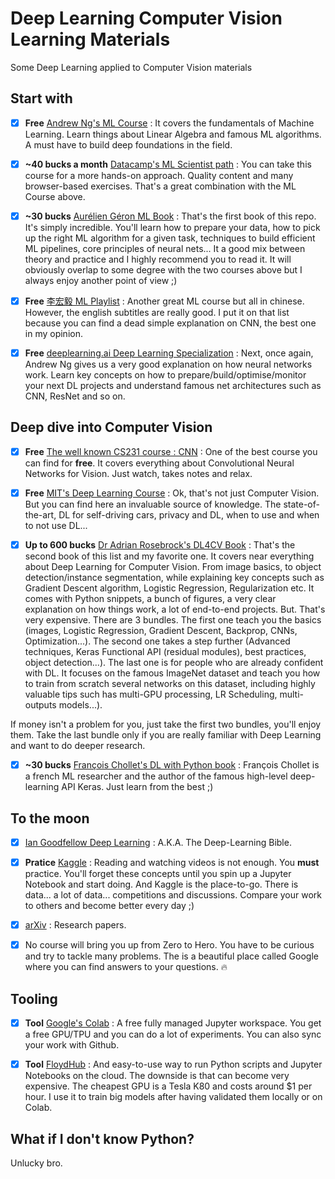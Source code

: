 # Deep Learning Computer Vision Learning Materials
Some Deep Learning applied to Computer Vision materials

## Start with
- [x] **Free** [Andrew Ng's ML Course](https://www.coursera.org/learn/machine-learning) : It covers the fundamentals of Machine Learning. Learn things about Linear Algebra and famous ML algorithms. A must have to build deep foundations in the field.

- [x] **~40 bucks a month** [Datacamp's ML Scientist path](https://www.datacamp.com/tracks/machine-learning-scientist-with-python) : You can take this course for a more hands-on approach. Quality content and many browser-based exercises. That's a great combination with the ML Course above.

- [x] **~30 bucks** [Aurélien Géron ML Book](https://www.amazon.fr/dp/B07XGF2G87) : That's the first book of this repo. It's simply incredible. You'll learn how to prepare your data, how to pick up the right ML algorithm for a given task, techniques to build efficient ML pipelines, core principles of neural nets... It a good mix between theory and practice and I highly recommend you to read it. It will obviously overlap to some degree with the two courses above but I always enjoy another point of view ;)

- [x] **Free** [李宏毅 ML Playlist](https://www.youtube.com/watch?v=CXgbekl66jc&list=PLJV_el3uVTsPy9oCRY30oBPNLCo89yu49) : Another great ML course but all in chinese. However, the english subtitles are really good. I put it on that list because you can find a dead simple explanation on CNN, the best one in my opinion.

- [x] **Free** [deeplearning.ai Deep Learning Specialization](https://www.coursera.org/specializations/deep-learning) : Next, once again, Andrew Ng gives us a very good explanation on how neural networks work. Learn key concepts on how to prepare/build/optimise/monitor your next DL projects and understand famous net architectures such as CNN, ResNet and so on.

## Deep dive into Computer Vision

- [x] **Free** [The well known CS231 course : CNN](http://cs231n.stanford.edu/) : One of the best course you can find for **free**. It covers everything about Convolutional Neural Networks for Vision. Just watch, takes notes and relax.

- [x] **Free** [MIT's Deep Learning Course](https://deeplearning.mit.edu/) : Ok, that's not just Computer Vision. But you can find here an invaluable source of knowledge. The state-of-the-art, DL for self-driving cars, privacy and DL, when to use and when to not use DL... 

- [x] **Up to 600 bucks** [Dr Adrian Rosebrock's DL4CV Book](https://www.pyimagesearch.com/deep-learning-computer-vision-python-book/) : That's the second book of this list and my favorite one. It covers near everything about Deep Learning for Computer Vision. From image basics, to object detection/instance segmentation, while explaining key concepts such as Gradient Descent algorithm, Logistic Regression, Regularization etc. It comes with Python snippets, a bunch of figures, a very clear explanation on how things work, a lot of end-to-end projects. But. That's very expensive. There are 3 bundles. The first one teach you the basics (images, Logistic Regression, Gradient Descent, Backprop, CNNs, Optimization...). The second one takes a step further (Advanced techniques, Keras Functional API (residual modules), best practices, object detection...). The last one is for people who are already confident with DL. It focuses on the famous ImageNet dataset and teach you how to train from scratch several networks on this dataset, including highly valuable tips such has multi-GPU processing, LR Scheduling, multi-outputs models...). 

If money isn't a problem for you, just take the first two bundles, you'll enjoy them. Take the last bundle only if you are really familiar with Deep Learning and want to do deeper research.

- [x] **~30 bucks** [François Chollet's DL with Python book](https://www.manning.com/books/deep-learning-with-python) : François Chollet is a french ML researcher and the author of the famous high-level deep-learning API Keras. Just learn from the best ;)

## To the moon

- [x] [Ian Goodfellow Deep Learning](https://www.deeplearningbook.org/) : A.K.A. The Deep-Learning Bible.

- [x] **Pratice** [Kaggle](https://www.kaggle.com/) : Reading and watching videos is not enough. You **must** practice. You'll forget these concepts until you spin up a Jupyter Notebook and start doing. And Kaggle is the place-to-go. There is data... a lot of data... competitions and discussions. Compare your work to others and become better every day ;)

- [x] [arXiv](https://arxiv.org/) : Research papers.

- [x] No course will bring you up from Zero to Hero. You have to be curious and try to tackle many problems. The is a beautiful place called Google where you can find answers to your questions. :fire:

## Tooling

- [x] **Tool** [Google's Colab](https://colab.research.google.com/) : A free fully managed Jupyter workspace. You get a free GPU/TPU and you can do a lot of experiments. You can also sync your work with Github.

- [x] **Tool** [FloydHub](https://www.floydhub.com/) : And easy-to-use way to run Python scripts and Jupyter Notebooks on the cloud. The downside is that can become very expensive. The cheapest GPU is a Tesla K80 and costs around $1 per hour. I use it to train big models after having validated them locally or on Colab.

## What if I don't know Python?

Unlucky bro.
